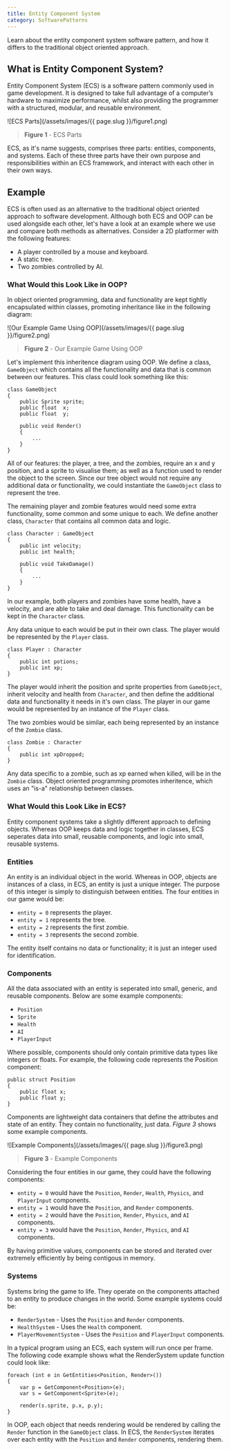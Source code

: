 ```yaml
---
title: Entity Component System
category: SoftwarePatterns
---
```


Learn about the entity component system software pattern, and how it differs to the traditional object oriented approach.

## What is Entity Component System?

Entity Component System (ECS) is a software pattern commonly used in game development. It is designed to take full advantage of a computer’s hardware to maximize performance, whilst also providing the programmer with a structured, modular, and reusable environment.

![ECS Parts](/assets/images/{{ page.slug }}/figure1.png)
> **Figure 1** - ECS Parts

ECS, as it's name suggests, comprises three parts: entities, components, and systems. Each of these three parts have their own purpose and responsibilities within an ECS framework, and interact with each other in their own ways.

## Example

ECS is often used as an alternative to the traditional object oriented approach to software development. Although both ECS and OOP can be used alongside each other, let's have a look at an example where we use and compare both methods as alternatives. Consider a 2D platformer with the following features:

* A player controlled by a mouse and keyboard.
* A static tree.
* Two zombies controlled by AI.

### What Would this Look Like in OOP?

In object oriented programming, data and functionality are kept tightly encapsulated within classes, promoting inheritance like in the following diagram:

![Our Example Game Using OOP](/assets/images/{{ page.slug }}/figure2.png)
> **Figure 2** - Our Example Game Using OOP

Let's implement this inheritence diagram using OOP. We define a class, `GameObject` which contains all the functionality and data that is common between our features. This class could look something like this:

    class GameObject
    {
        public Sprite sprite;
        public float  x;
        public float  y;

        public void Render()
        {
            ...
        }
    }

All of our features: the player, a tree, and the zombies, require an x and y position, and a sprite to visualise them; as well as a function used to render the object to the screen. Since our tree object would not require any additional data or functionality, we could instantiate the `GameObject` class to represent the tree.

The remaining player and zombie features would need some extra functionality, some common and some unique to each. We define another class, `Character` that contains all common data and logic.

    class Character : GameObject
    {
        public int velocity;
        public int health;

        public void TakeDamage()
        {
            ...
        }
    }

In our example, both players and zombies have some health, have a velocity, and are able to take and deal damage. This functionality can be kept in the `Character` class.

Any data unique to each would be put in their own class. The player would be represented by the `Player` class.

    class Player : Character
    {
        public int potions;
        public int xp;
    }

The player would inherit the position and sprite properties from `GameObject`, inherit velocity and health from `Character`, and then define the additional data and functionality it needs in it's own class. The player in our game would be represented by an instance of the `Player` class.

The two zombies would be similar, each being represented by an instance of the `Zombie` class.

    class Zombie : Character
    {
        public int xpDropped;
    }

Any data specific to a zombie, such as xp earned when killed, will be in the `Zombie` class. Object oriented programming promotes inheritence, which uses an "is-a" relationship between classes.

### What Would this Look Like in ECS?

Entity component systems take a slightly different approach to defining objects. Whereas OOP keeps data and logic together in classes, ECS seperates data into small, reusable components, and logic into small, reusable systems.

### Entities

An entity is an individual object in the world. Whereas in OOP, objects are instances of a class, in ECS, an entity is just a unique integer. The purpose of this integer is simply to distinguish between entities. The four entities in our game would be:

* `entity = 0` represents the player.
* `entity = 1` represents the tree.
* `entity = 2` represents the first zombie.
* `entity = 3` represents the second zombie.

The entity itself contains no data or functionality; it is just an integer used for identification.

### Components

All the data associated with an entity is seperated into small, generic, and reusable components. Below are some example components:

* `Position`
* `Sprite`
* `Health`
* `AI`
* `PlayerInput`

Where possible, components should only contain primitive data types like integers or floats. For example, the following code represents the Position component:

    public struct Position
    {
        public float x;
        public float y;
    }

Components are lightweight data containers that define the attributes and state of an entity. They contain no functionality, just data. *Figure 3* shows some example components.

![Example Components](/assets/images/{{ page.slug }}/figure3.png)
> **Figure 3** - Example Components

Considering the four entities in our game, they could have the following components:

* `entity = 0` would have the `Position`, `Render`, `Health`, `Physics`, and `PlayerInput` components.
* `entity = 1` would have the `Position`, and `Render` components.
* `entity = 2` would have the `Position`, `Render`, `Physics`, and `AI` components.
* `entity = 3` would have the `Position`, `Render`, `Physics`, and `AI` components.

By having primitive values, components can be stored and iterated over extremely efficiently by being contigous in memory.

### Systems

Systems bring the game to life. They operate on the components attached to an entity to produce changes in the world. Some example systems could be:

* `RenderSystem` - Uses the `Position` and `Render` components.
* `HealthSystem` - Uses the `Health` component.
* `PlayerMovementSystem` - Uses the `Position` and `PlayerInput` components.

In a typical program using an ECS, each system will run once per frame. The following code example shows what the RenderSystem update function could look like:

    foreach (int e in GetEntities<Position, Render>())
    {
        var p = GetComponent<Position>(e);
        var s = GetComponent<Sprite>(e);

        render(s.sprite, p.x, p.y);
    }

In OOP, each object that needs rendering would be rendered by calling the `Render` function in the `GameObject` class. In ECS, the `RenderSystem` iterates over each entity with the `Position` and `Render` components, rendering them.